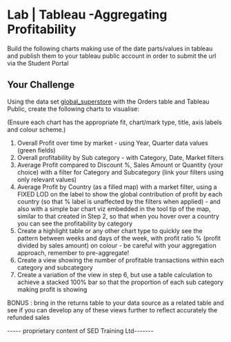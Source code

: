 
# Lab | Tableau -Aggregating Profitability

Build the following charts making use of the date parts/values in tableau and publish them to your tableau public account in order to submit the url via the Student Portal

## Your Challenge

Using the data set [global_superstore](https://github.com/student-IH-labs-and-stuff/BCNDATA1021/blob/main/Labs/Tableau/Global%20Superstore.xlsx) with the Orders table and Tableau Public, create the following charts to visualise:

(Ensure each chart has the appropriate fit, chart/mark type, title, axis labels and colour scheme.)


1. Overall Profit over time by market - using Year, Quarter data values (green fields)
2. Overall profitability by Sub category - with Category, Date, Market filters
3. Average Profit compared to Discount %, Sales Amount or Quantity (your choice) with a filter for Category and Subcategory (link your filters using only relevant values)
4. Average Profit by Country (as a filled map) with a market filter, using a FIXED LOD on the label to show the global contribution of profit by each country (so that % label is unaffected by the filters when applied)  - and also with a simple bar chart viz embedded in the tool tip of the map, similar to that created in Step 2, so that when you hover over a country you can see the profitability by category
6. Create a highlight table or any other chart type to quickly see the pattern between weeks and days of the week, with profit ratio % (profit divided by sales amount) on colour - be careful with your aggregation approach, remember to pre-aggregate! 
7. Create a view showing the number of profitable transactions within each category and subcategory
8. Create a variation of the view in step 6, but use a table calculation to achieve a stacked 100% bar so that the proportion of each sub category making profit is showing  

BONUS : bring in the returns table to your data source as a related table and see if you can develop any of these views further to reflect accurately the refunded sales 


----- proprietary content of SED Training Ltd-------
